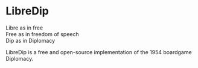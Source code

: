 # LibreDip
Libre as in free  
Free as in freedom of speech  
Dip as in Diplomacy  

LibreDip is a free and open-source implementation of the 1954 boardgame Diplomacy.  
